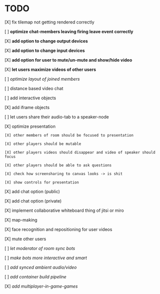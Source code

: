 # TODO

[X] fix tilemap not getting rendered correctly

[ ] **optimize chat-members leaving firing leave event correctly**

[X] **add option to change output devices**

[X] **add option to change input devices**

[X] **add option for user to mute/un-mute and show/hide video**

[X] **let users maximize videos of other users**

[ ] _optimize layout of joined members_

[ ] distance based video chat

[ ] add interactive objects

[X] add iframe objects

[ ] let users share their audio-tab to a speaker-node

[X] optimize presentation

    [X] other members of room should be focused to presentation

    [X] other players should be mutable

    [X] other players videos should disappear and video of speaker should focus

    [X] other players should be able to ask questions

    [X] check how screensharing to canvas looks -> is shit

    [X] show controls for presentation

[X] add chat option (public)

[X] add chat option (private)

[X] implement collaborative whiteboard thing of jitsi or miro

[X] map-making

[X] face recognition and repositioning for user videos

[X] mute other users

[ ] _let moderator of room sync bots_

[ ] _make bots more interactive and smart_

[ ] _add synced ambient audio/video_

[ ] _add container build pipeline_

[X] _add multiplayer-in-game-games_

